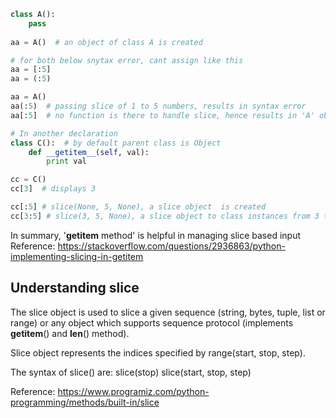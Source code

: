 
```python
class A():
    pass
    
aa = A()  # an object of class A is created

# for both below snytax error, cant assign like this 
aa = [:5]
aa = (:5) 

aa = A()
aa(:5)  # passing slice of 1 to 5 numbers, results in syntax error
aa[:5]  # no function is there to handle slice, hence results in 'A' object is not subscriptable
```

```python
# In another declaration
class C():  # by default parent class is Object
    def __getitem__(self, val):
        print val

cc = C()
cc[3]  # displays 3

cc[:5] # slice(None, 5, None), a slice object  is created
cc[3:5] # slice(3, 5, None), a slice object to class instances from 3 to 5
```
In summary, '__getitem__ method' is helpful in managing slice based input
Reference: https://stackoverflow.com/questions/2936863/python-implementing-slicing-in-getitem

## Understanding slice
The slice object is used to slice a given sequence (string, bytes, tuple, list or range) or any object which supports sequence protocol (implements __getitem__() and __len__() method).

Slice object represents the indices specified by range(start, stop, step).

The syntax of slice() are:
slice(stop)
slice(start, stop, step)

Reference: https://www.programiz.com/python-programming/methods/built-in/slice

